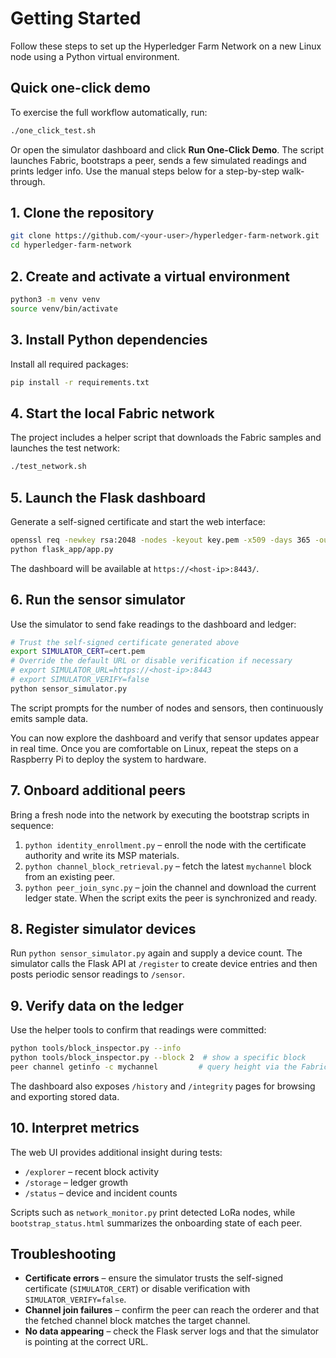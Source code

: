 # Getting Started

Follow these steps to set up the Hyperledger Farm Network on a new Linux node using a Python virtual environment.

## Quick one-click demo

To exercise the full workflow automatically, run:

```bash
./one_click_test.sh
```

Or open the simulator dashboard and click **Run One-Click Demo**.
The script launches Fabric, bootstraps a peer, sends a few simulated readings and prints ledger info. Use the manual steps below for a step-by-step walk-through.

## 1. Clone the repository
```bash
git clone https://github.com/<your-user>/hyperledger-farm-network.git
cd hyperledger-farm-network
```

## 2. Create and activate a virtual environment
```bash
python3 -m venv venv
source venv/bin/activate
```

## 3. Install Python dependencies
Install all required packages:
```bash
pip install -r requirements.txt
```

## 4. Start the local Fabric network
The project includes a helper script that downloads the Fabric samples and launches the test network:
```bash
./test_network.sh
```

## 5. Launch the Flask dashboard
Generate a self-signed certificate and start the web interface:
```bash
openssl req -newkey rsa:2048 -nodes -keyout key.pem -x509 -days 365 -out cert.pem -subj "/CN=farm"
python flask_app/app.py
```
The dashboard will be available at `https://<host-ip>:8443/`.

## 6. Run the sensor simulator
Use the simulator to send fake readings to the dashboard and ledger:
```bash
# Trust the self-signed certificate generated above
export SIMULATOR_CERT=cert.pem
# Override the default URL or disable verification if necessary
# export SIMULATOR_URL=https://<host-ip>:8443
# export SIMULATOR_VERIFY=false
python sensor_simulator.py
```
The script prompts for the number of nodes and sensors, then continuously emits sample data.

You can now explore the dashboard and verify that sensor updates appear in real time. Once you are comfortable on Linux, repeat the steps on a Raspberry Pi to deploy the system to hardware.

## 7. Onboard additional peers

Bring a fresh node into the network by executing the bootstrap scripts in sequence:

1. `python identity_enrollment.py` – enroll the node with the certificate authority and write its MSP materials.
2. `python channel_block_retrieval.py` – fetch the latest `mychannel` block from an existing peer.
3. `python peer_join_sync.py` – join the channel and download the current ledger state. When the script exits the peer is synchronized and ready.

## 8. Register simulator devices

Run `python sensor_simulator.py` again and supply a device count. The simulator calls the Flask API at `/register` to create device entries and then posts periodic sensor readings to `/sensor`.

## 9. Verify data on the ledger

Use the helper tools to confirm that readings were committed:

```bash
python tools/block_inspector.py --info
python tools/block_inspector.py --block 2  # show a specific block
peer channel getinfo -c mychannel         # query height via the Fabric CLI
```

The dashboard also exposes `/history` and `/integrity` pages for browsing and exporting stored data.

## 10. Interpret metrics

The web UI provides additional insight during tests:

- `/explorer` – recent block activity
- `/storage` – ledger growth
- `/status` – device and incident counts

Scripts such as `network_monitor.py` print detected LoRa nodes, while `bootstrap_status.html` summarizes the onboarding state of each peer.

## Troubleshooting

- **Certificate errors** – ensure the simulator trusts the self-signed certificate (`SIMULATOR_CERT`) or disable verification with `SIMULATOR_VERIFY=false`.
- **Channel join failures** – confirm the peer can reach the orderer and that the fetched channel block matches the target channel.
- **No data appearing** – check the Flask server logs and that the simulator is pointing at the correct URL.
